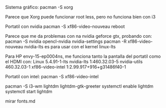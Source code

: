Sistema gráfico:
pacman -S xorg

Parece que Xorg puede funcionar root less, pero no funciona bien con i3

Portatil con nvidia
pacman -S xf86-video-nouveau
reboot

Parece que me da problemas con na nvidia geforce gtx, probando con:
pacman -S nvidia opencl-nvidia nvidia-settings
pacman -R xf86-video-nouveau
  nvidia-lts es para usar con el kernel linux-lts

Para HP envy-15-ep0004ns, me funciona tanto la pantalla del portatil como el HDMI con:
Linux 5.4.91-1-lts
nvidia-lts 1:460.32.03-5
nvidia-utils 460.32.03-1
xf86-video-intel 1:2.99.917+916+g31486f40-1




Portatil con intel:
pacman -S xf86-video-intel



pacman -S i3-wm lightdm lightdm-gtk-greeter
systemctl enable lightdm
systemctl start lightdm

mirar fonts.md
